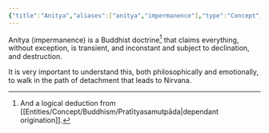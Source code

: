 ```yaml
---
{"title":"Anitya","aliases":["anitya","impermanence"],"type":"Concept","tags":["concept","concept/buddhism","concept/theology","concept/philosophy"],"dg-publish":true,"dg-note-icon":1,"created":"2023-02-27T11:59:45+06:00","updated":"2023-03-09T01:09:49+06:00","dg-path":"Entities/Concepts/Buddhism/Anitya.md","permalink":"/entities/concepts/buddhism/anitya/","dgPassFrontmatter":true,"noteIcon":1}
---
```


Anitya (impermanence) is a Buddhist doctrine[^1] that claims everything, without exception, is transient, and inconstant and subject to declination, and destruction.

It is very important to understand this, both philosophically and emotionally, to walk in the path of detachment that leads to Nirvana.


[^1]: And a logical deduction from [[Entities/Concept/Buddhism/Pratītyasamutpāda\|dependant origination]].